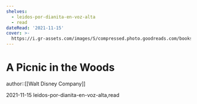 ```yaml
---
shelves:
  - leidos-por-dianita-en-voz-alta
  - read
dateRead: '2021-11-15'
cover: >-
  https://i.gr-assets.com/images/S/compressed.photo.goodreads.com/books/1494706933l/4621255._SX318_.jpg
---
```

# A Picnic in the Woods

author::[[Walt Disney Company]]

2021-11-15
leidos-por-dianita-en-voz-alta,read